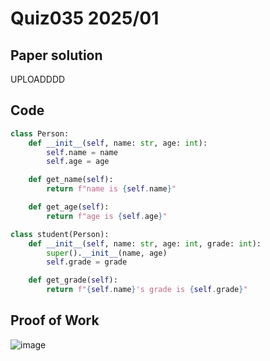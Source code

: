 # Quiz035 2025/01

## Paper solution
UPLOADDDD

## Code
```.py
class Person:
    def __init__(self, name: str, age: int):
        self.name = name
        self.age = age

    def get_name(self):
        return f"name is {self.name}"

    def get_age(self):
        return f"age is {self.age}"

class student(Person):
    def __init__(self, name: str, age: int, grade: int):
        super().__init__(name, age)
        self.grade = grade

    def get_grade(self):
        return f"{self.name}'s grade is {self.grade}"
```

## Proof of Work
![image](https://github.com/user-attachments/assets/3aded43d-78f5-40a5-8f0a-3922ee4ac6a1)
